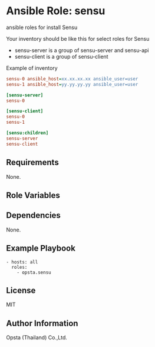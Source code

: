 # Ansible Role: sensu

ansible roles for install Sensu

Your inventory should be like this for select roles for Sensu
  - sensu-server is a group of sensu-server and sensu-api
  - sensu-client is a group of sensu-client

Example of inventory
```ini
sensu-0 ansible_host=xx.xx.xx.xx ansible_user=user
sensu-1 ansible_host=yy.yy.yy.yy ansible_user=user

[sensu-server]
sensu-0

[sensu-client]
sensu-0
sensu-1

[sensu:children]
sensu-server
sensu-client
```

## Requirements

None.

## Role Variables



## Dependencies

None.

## Example Playbook

    - hosts: all
      roles:
        - opsta.sensu


## License

MIT

## Author Information

Opsta (Thailand) Co.,Ltd.
